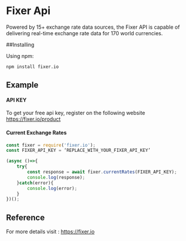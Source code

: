 # Fixer Api

Powered by 15+ exchange rate data sources, the Fixer API is capable of delivering real-time exchange rate data for 170 world currencies. 

##Installing

Using npm:

```bash
npm install fixer.io
```

## Example

#### API KEY

To get your free api key, register on the following website https://fixer.io/product

#### Current Exchange Rates

```javascript
const fixer = require('fixer.io');
const FIXER_API_KEY = ‘REPLACE_WITH_YOUR_FIXER_API_KEY’

(async ()=>{
    try{
        const response = await fixer.currentRates(FIXER_API_KEY);
        console.log(response);
    }catch(error){
        console.log(error);
    }
})();
```
## Reference

For more details visit : https://fixer.io 


